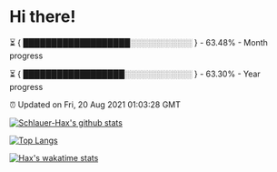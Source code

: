 # Hi there!

⏳ { ███████████████████░░░░░░░░░░░ } - 63.48% - Month progress

⏳ { ██████████████████░░░░░░░░░░░░ } - 63.30% - Year progress

⏰ Updated on Fri, 20 Aug 2021 01:03:28 GMT


[![Schlauer-Hax's github stats](https://github-readme-stats.vercel.app/api?username=Schlauer-Hax&show_icons=true&theme=dark&count_private=true)](https://github.com/Schlauer-Hax)


[![Top Langs](https://github-readme-stats.vercel.app/api/top-langs/?username=Schlauer-Hax&layout=compact&theme=dark)](https://github.com/Schlauer-Hax?tab=repositories)


[![Hax's wakatime stats](https://github-readme-stats.vercel.app/api/wakatime?username=Hax&theme=dark)](https://wakatime.com/@Hax)

